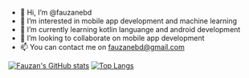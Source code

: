 - 👋 Hi, I’m @fauzanebd
- 👀 I’m interested in mobile app development and machine learning
- 🌱 I’m currently learning kotlin languange and android development
- 💞️ I’m looking to collaborate on mobile app development
- 📫 You can contact me on fauzanebd@gmail.com

[![Fauzan's GitHub stats](https://github-readme-stats.vercel.app/api?username=fauzanebd&count_private=true&show_icons=true&theme=onedark)](https://github.com/anuraghazra/github-readme-stats)
[![Top Langs](https://github-readme-stats.vercel.app/api/top-langs/?username=fauzanebd&hide=QML,html,javascript&layout=compact&theme=onedark)](https://github.com/anuraghazra/github-readme-stats)



<!---
fauzanebd/fauzanebd is a ✨ special ✨ repository because its `README.md` (this file) appears on your GitHub profile.
You can click the Preview link to take a look at your changes.
--->
